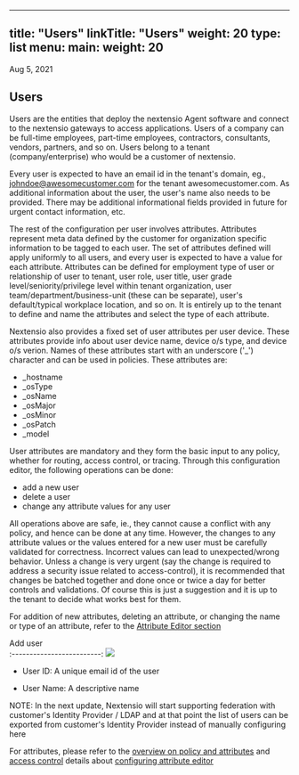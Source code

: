 
---
title: "Users"
linkTitle: "Users"
weight: 20
type: list
menu:
  main:
    weight: 20
---

Aug 5, 2021

## Users

Users are the entities that deploy the nextensio Agent software and connect to the nextensio
gateways to access applications. Users of a company can be full-time employees, part-time employees,
contractors, consultants, vendors, partners, and so on. Users belong to a tenant (company/enterprise)
who would be a customer of nextensio.

Every user is expected to have an email id in the tenant's domain, eg., johndoe@awesomecustomer.com
for the tenant awesomecustomer.com.
As additional information about the user, the user's name also needs to be provided. There may be
additional informational fields provided in future for urgent contact information, etc.

The rest of the configuration per user involves attributes. Attributes represent meta data defined
by the customer for organization specific information to be tagged to each user. The set of attributes
defined will apply uniformly to all users, and every user is expected to have a value for each attribute.
Attributes can be defined for employment type of user or relationship of user to tenant, user role,
user title, user grade level/seniority/privilege level within tenant organization, user
team/department/business-unit (these can be separate), user's default/typical workplace location, and
so on. It is entirely up to the tenant to define and name the attributes and select the type of each
attribute.

Nextensio also provides a fixed set of user attributes per user device. These attributes provide info
about user device name, device o/s type, and device o/s verion. Names of these attributes start with an
underscore ('_') character and can be used in policies. These attributes are:
* _hostname
* _osType
* _osName
* _osMajor
* _osMinor
* _osPatch
* _model

User attributes are mandatory and they form the basic input to any policy, whether for routing,
access control, or tracing. Through this configuration editor, the following operations can be done:
* add a new user
* delete a user
* change any attribute values for any user

All operations above are safe, ie., they cannot cause a conflict with any policy, and hence can be
done at any time. However, the changes to any attribute values or the values entered for a new user
must be carefully validated for correctness. Incorrect values can lead to unexpected/wrong behavior.
Unless a change is very urgent (say the change is required to address a security issue related to
access-control), it is recommended that changes be batched together and done once or twice a day
for better controls and validations. Of course this is just a suggestion and it is up to the tenant
to decide what works best for them.

For addition of new attributes, deleting an attribute, or changing the name or type of an attribute,
refer to the [Attribute Editor section](../configurations/attributeeditor.html) 


Add user             
:-------------------------:
![](/configurations/users/user_add.jpg) 

* User ID: A unique email id of the user

* User Name: A descriptive name

NOTE: In the next update, Nextensio will start supporting federation with
customer's Identity Provider / LDAP and at that point the list of users can be
exported from customer's Identity Provider instead of manually configuring here

For attributes, please refer to the [overview on policy and attributes](/architecture/policyattr.html) 
and [access control](/architecture/accesscontrol.html) details about [configuring attribute editor](../configurations/attributeeditor.html) 